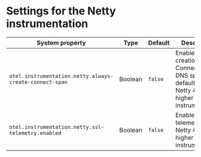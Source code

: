 # Settings for the Netty instrumentation

| System property | Type | Default | Description |
|---|---|---|---|
| `otel.instrumentation.netty.always-create-connect-span` | Boolean | `false` | Enable the creation of Connect and DNS spans by default for Netty 4.0 and higher instrumentation. |
| `otel.instrumentation.netty.ssl-telemetry.enabled` | Boolean | `false ` | Enable SSL telemetry for Netty 4.0 and higher instrumentation. |
